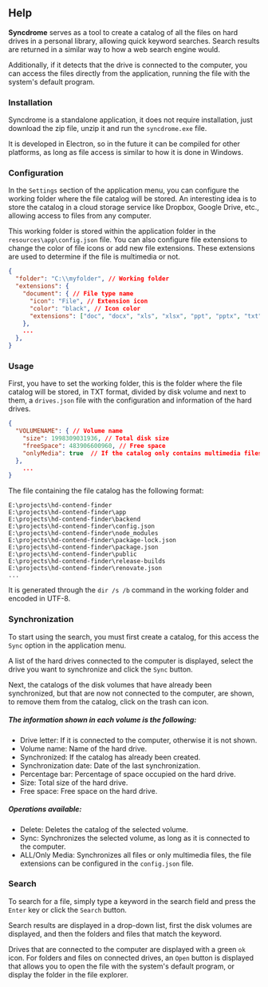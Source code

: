 ## Help

**Syncdrome** serves as a tool to create a catalog of all the files on hard drives in a personal library, allowing quick keyword searches. Search results are returned in a similar way to how a web search engine would.

Additionally, if it detects that the drive is connected to the computer, you can access the files directly from the application, running the file with the system's default program.

### Installation

Syncdrome is a standalone application, it does not require installation, just download the zip file, unzip it and run the `syncdrome.exe` file.

It is developed in Electron, so in the future it can be compiled for other platforms, as long as file access is similar to how it is done in Windows.

### Configuration

In the `Settings` section of the application menu, you can configure the working folder where the file catalog will be stored. An interesting idea is to store the catalog in a cloud storage service like Dropbox, Google Drive, etc., allowing access to files from any computer.

This working folder is stored within the application folder in the `resources\app\config.json` file. You can also configure file extensions to change the color of file icons or add new file extensions. These extensions are used to determine if the file is multimedia or not.

```json
{
  "folder": "C:\\myfolder", // Working folder
  "extensions": {
    "document": { // File type name
      "icon": "File", // Extension icon
      "color": "black", // Icon color
      "extensions": ["doc", "docx", "xls", "xlsx", "ppt", "pptx", "txt", "odt", "ods", "odp"] // File extensions
    },
    ...
  },
}
```

### Usage

First, you have to set the working folder, this is the folder where the file catalog will be stored, in TXT format, divided by disk volume and next to them, a `drives.json` file with the configuration and information of the hard drives.

```json
{
  "VOLUMENAME": { // Volume name
    "size": 1998309031936, // Total disk size
    "freeSpace": 483906600960, // Free space
    "onlyMedia": true  // If the catalog only contains multimedia files
  },
    ...  
}
```

The file containing the file catalog has the following format:

```text
E:\projects\hd-contend-finder
E:\projects\hd-contend-finder\app
E:\projects\hd-contend-finder\backend
E:\projects\hd-contend-finder\config.json
E:\projects\hd-contend-finder\node_modules
E:\projects\hd-contend-finder\package-lock.json
E:\projects\hd-contend-finder\package.json
E:\projects\hd-contend-finder\public
E:\projects\hd-contend-finder\release-builds
E:\projects\hd-contend-finder\renovate.json
...
```

It is generated through the `dir /s /b` command in the working folder and encoded in UTF-8.

### Synchronization

To start using the search, you must first create a catalog, for this access the `Sync` option in the application menu.

A list of the hard drives connected to the computer is displayed, select the drive you want to synchronize and click the `Sync` button.

Next, the catalogs of the disk volumes that have already been synchronized, but that are now not connected to the computer, are shown, to remove them from the catalog, click on the trash can icon.

##### The information shown in each volume is the following:

- Drive letter: If it is connected to the computer, otherwise it is not shown.
- Volume name: Name of the hard drive.
- Synchronized: If the catalog has already been created.
- Synchronization date: Date of the last synchronization.
- Percentage bar: Percentage of space occupied on the hard drive.
- Size: Total size of the hard drive.
- Free space: Free space on the hard drive.

##### Operations available:

- Delete: Deletes the catalog of the selected volume.
- Sync: Synchronizes the selected volume, as long as it is connected to the computer.
- ALL/Only Media: Synchronizes all files or only multimedia files, the file extensions can be configured in the `config.json` file.

### Search

To search for a file, simply type a keyword in the search field and press the `Enter` key or click the `Search` button.

Search results are displayed in a drop-down list, first the disk volumes are displayed, and then the folders and files that match the keyword.

Drives that are connected to the computer are displayed with a green `ok` icon. For folders and files on connected drives, an `Open` button is displayed that allows you to open the file with the system's default program, or display the folder in the file explorer.
